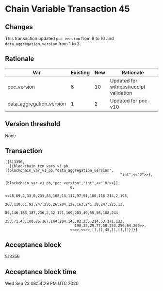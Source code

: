 # Chain Variable Transaction 45

## Changes

This transaction updated `poc_version` from 8 to 10 and `data_aggregation_version` from 1 to 2.


## Rationale

| Var                       	| Existing  	| New 	| Rationale                                                                  	|
|---------------------------	|-----------	|-----	|----------------------------------------------------------------------------	|
| poc_version                 	| 8         	| 10  	| Updated for witness/receipt validation                                        |
| data_aggregation_version     	| 1         	| 2  	| Updated for poc-v10                                                           |


## Version threshold

None

## Transaction

```
[{513356,
  [{blockchain_txn_vars_v1_pb,[{blockchain_var_v1_pb,"data_aggregation_version",
                                                     "int",<<"2">>},
                               {blockchain_var_v1_pb,"poc_version","int",<<"10">>}],
                              0,
                              <<48,69,2,33,0,231,83,168,13,117,97,91,100,116,214,2,195,
                                205,110,61,92,247,255,26,204,122,163,241,30,247,225,13,
                                89,146,183,187,236,2,32,121,169,203,49,55,56,188,244,
                                253,71,43,100,86,167,164,204,145,82,235,214,53,171,133,
                                190,35,29,77,50,253,250,64,209>>,
                              <<>>,<<>>,[],[],45,[],[],[]}]}]
```

## Acceptance block

513356


## Acceptance block time

Wed Sep 23 08:54:29 PM UTC 2020
